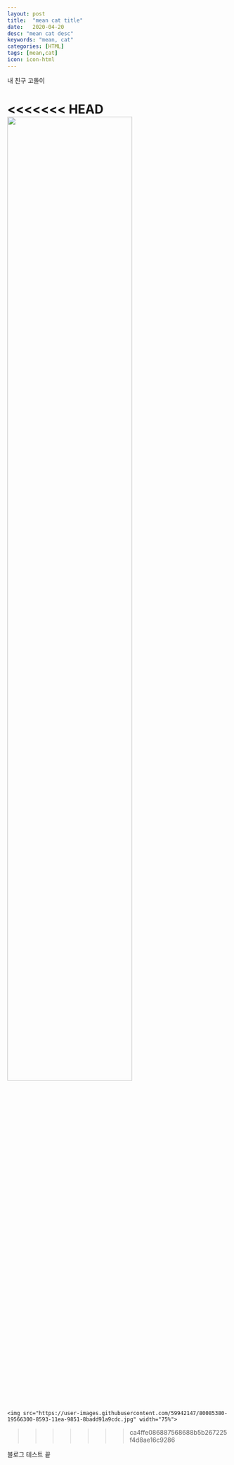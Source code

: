 ```yaml
---
layout: post
title:  "mean cat title"
date:   2020-04-20
desc: "mean cat desc" 
keywords: "mean, cat"
categories: [HTML]
tags: [mean,cat]  
icon: icon-html
---
```


내 친구 고돌이 

<<<<<<< HEAD
	<!-- ![edit]({{ site.img_path }}/3steps/mean.jpg) -->
	<img src="{{ site.img_path }}/3steps/mean.jpg" width="75%">
=======
	<img src="https://user-images.githubusercontent.com/59942147/80085380-19566300-8593-11ea-9851-8badd91a9cdc.jpg" width="75%">
>>>>>>> ca4ffe086887568688b5b267225f4d8ae16c9286

블로그 테스트 끝

